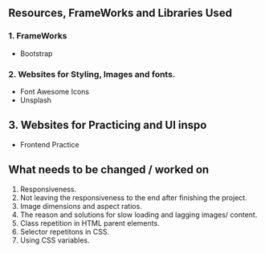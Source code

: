 ## Resources, FrameWorks and Libraries Used
  ### 1. FrameWorks
  - Bootstrap
  ### 2. Websites for Styling, Images and fonts.
  - Font Awesome Icons
  - Unsplash
  ## 3. Websites for Practicing and UI inspo
  - Frontend Practice
## What needs to be changed / worked on 
  1. Responsiveness.
  2. Not leaving the responsiveness to the end after finishing the project.
  3. Image dimensions and aspect ratios.
  4. The reason and solutions for slow loading and lagging images/ content.
  5. Class repetition in HTML parent elements.
  6. Selector repetitons in CSS.
  7. Using CSS variables.
